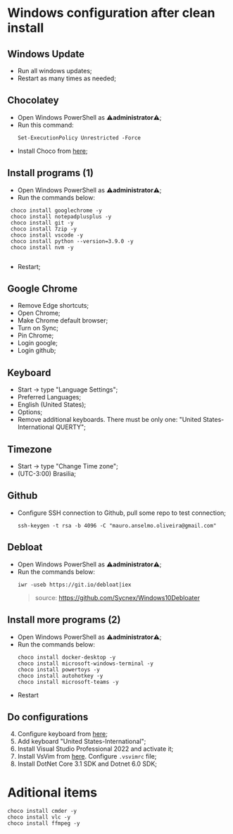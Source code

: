 # Windows configuration after clean install

## Windows Update

- Run all windows updates;
- Restart as many times as needed;

## Chocolatey

- Open Windows PowerShell as :warning:**administrator**:warning:;
- Run this command:
  ```
  Set-ExecutionPolicy Unrestricted -Force
  ```
- Install Choco from [here](https://chocolatey.org/install);
 
 ## Install programs (1)
 
- Open Windows PowerShell as :warning:**administrator**:warning:;
- Run the commands below:
 ```  
  choco install googlechrome -y
  choco install notepadplusplus -y
  choco install git -y
  choco install 7zip -y
  choco install vscode -y
  choco install python --version=3.9.0 -y
  choco install nvm -y
  
  ```
- Restart;

## Google Chrome

- Remove Edge shortcuts;
- Open Chrome;
- Make Chrome default browser;
- Turn on Sync;
- Pin Chrome;
- Login google;
- Login github;

## Keyboard

- Start -> type "Language Settings";
- Preferred Languages;
- English (United States);
- Options;
- Remove additional keyboards. There must be only one: "United States-International QUERTY";

## Timezone

- Start -> type "Change Time zone";
- (UTC-3:00) Brasilia;

## Github

- Configure SSH connection to Github, pull some repo to test connection;
  ```
  ssh-keygen -t rsa -b 4096 -C "mauro.anselmo.oliveira@gmail.com"
  ```
  
## Debloat

- Open Windows PowerShell as :warning:**administrator**:warning:;
- Run the commands below:
  ```
  iwr -useb https://git.io/debloat|iex
  ```
  > source: https://github.com/Sycnex/Windows10Debloater
  
## Install more programs (2)
 
- Open Windows PowerShell as :warning:**administrator**:warning:;
- Run the commands below:
  ```
  choco install docker-desktop -y
  choco install microsoft-windows-terminal -y
  choco install powertoys -y
  choco install autohotkey -y
  choco install microsoft-teams -y 
  ```
- Restart
  
## Do configurations 
  

 
4. Configure keyboard from [here](https://github.com/mauroao/keyboard-layout);
5. Add keyboard "United States-International";
6. Install Visual Studio Professional 2022 and activate it;
7. Install VsVim from [here](https://marketplace.visualstudio.com/items?itemName=JaredParMSFT.VsVim2022Preview). Configure `.vsvimrc` file;
8. Install DotNet Core 3.1 SDK and Dotnet 6.0 SDK;

# Aditional items
  ```
  choco install cmder -y
  choco install vlc -y
  choco install ffmpeg -y
  ```

